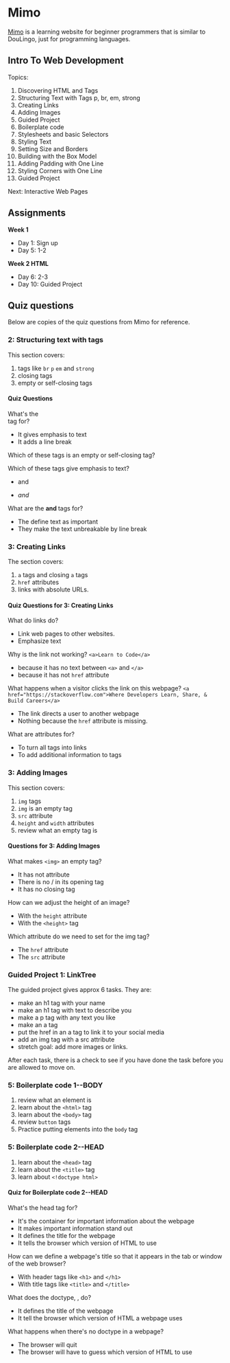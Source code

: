 # Mimo

[Mimo](https://mimo.org) is a learning website for beginner programmers that is similar to DouLingo, just for programming languages.

## Intro To Web Development

Topics:

1. Discovering HTML and Tags
2. Structuring Text with Tags p, br, em, strong
3. Creating Links
4. Adding Images
5. Guided Project
6. Boilerplate code
7. Stylesheets and basic Selectors
8. Styling Text
9. Setting Size and Borders
10. Building with the Box Model
11. Adding Padding with One Line
12. Styling Corners with One Line
13. Guided Project

Next: Interactive Web Pages

## Assignments

**Week 1**

* Day 1: Sign up
* Day 5: 1-2

**Week 2 HTML**

* Day 6: 2-3
* Day 10: Guided Project



## Quiz questions

Below are copies of the quiz questions from Mimo for reference.

### 2: Structuring text with tags

This section covers:

1. tags like `br` `p` `em` and `strong` 
2. closing tags
3. empty or self-closing tags

#### Quiz Questions

What's the <br> tag for?

* It gives emphasis to text
* It adds a line break

Which of these tags is an empty or self-closing tag?
<br> </strong> <p> </em>


Which of these tags give emphasis to text?

* <p> and </p>
* <em> and </em>

What are the <strong> and </strong> tags for?

* The define text as important
* They make the text unbreakable by line break

### 3: Creating Links

The section covers:

1. `a` tags and closing `a` tags
2. `href` attributes
3. links with absolute URLs.

#### Quiz Questions for 3: Creating Links

What do links do?

* Link web pages to other websites.
* Emphasize text

Why is the link not working? `<a>Learn to Code</a>`

* because it has no text between `<a>` and `</a>`
* because it has not `href` attribute

What happens when a visitor clicks the link on this webpage? `<a href="https://stackoverflow.com">Where Developers Learn, Share,
   & Build Careers</a>`

* The link directs a user to another webpage
* Nothing because the `href` attribute is missing.

What are attributes for?

* To turn all tags into links
* To add additional information to tags


### 3: Adding Images

This section covers:

1. `img` tags
2. `img` is an empty tag
3. `src` attribute
4. `height` and `width` attributes
5. review what an empty tag is

#### Questions for 3: Adding Images

What makes `<img>` an empty tag?

* It has not attribute
* There is no / in its opening tag
* It has no closing tag

How can we adjust the height of an image?

* With the `height` attribute
* With the `<height>` tag

Which attribute do we need to set for the img tag?

* The `href` attribute
* The `src` attribute

### Guided Project 1: LinkTree

The guided project gives approx 6 tasks. They are:

* make an h1 tag with your name
* make an h1 tag with text to describe you
* make a p tag with any text you like
* make an a tag
* put the href in an a tag to link it to your social media
* add an img tag with a src attribute
* stretch goal: add more images or links.

After each task, there is a check to see if you have done the task before you are allowed to move on.

### 5: Boilerplate code 1--BODY

1. review what an element is
2. learn about the `<html>` tag
3. learn about the `<body>` tag
4. review `button` tags
5. Practice putting elements into the `body` tag


### 5: Boilerplate code 2--HEAD

1. learn about the `<head>` tag
2. learn about the `<title>` tag
3. learn about `<!doctype html>`

#### Quiz for Boilerplate code 2--HEAD
 
What's the head tag for?

* It's the container for important information about the webpage
* It makes important information stand out
* It defines the title for the webpage
* It tells the browser which version of HTML to use

How can we define a webpage's title so that it appears in the tab or window of the web browser?

* With header tags like `<h1>` and `</h1>`
* With title tags like `<title>` and `</title>`

What does the doctype, <!doctype html>, do?

* It defines the title of the webpage
* It tell the browser which version of HTML a webpage uses

What happens when there's no doctype in a webpage?

* The browser will quit
* The browser will have to guess which version of HTML to use


